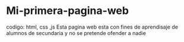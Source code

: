# Mi-primera-pagina-web
codigo: html, css ,js
Esta pagina web esta con fines de aprendisaje de alumnos de secundaria y no se pretende ofender a nadie 